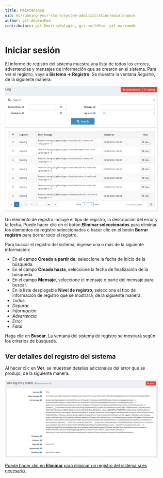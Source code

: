 ```yaml
---
title: Maintenance
uid: es/running-your-store/system-administration/maintenance
author: git.AndreiMaz
contributors: git.DmitriyKulagin, git.exileDev, git.mariannk
---
```


# Iniciar sesión

El informe de registro del sistema muestra una lista de todos los errores, advertencias y mensajes de información que se crearon en el sistema. Para ver el registro, vaya a **Sistema → Registro**. Se muestra la ventana *Registro*, de la siguiente manera:

![Registro](_static/log/log.png)

Un elemento de registro incluye el tipo de registro, la descripción del error y la fecha. Puede hacer clic en el botón **Eliminar seleccionados** para eliminar los elementos de registro seleccionados o hacer clic en el botón **Borrar registro** para borrar todo el registro.

Para buscar el registro del sistema, ingrese una o más de la siguiente información:
  * En el campo **Creado a partir de**, seleccione la fecha de inicio de la búsqueda.
  * En el campo **Creado hasta**, seleccione la fecha de finalización de la búsqueda.
  * En el campo **Mensaje**, seleccione el mensaje o parte del mensaje para buscar.
  * En la lista desplegable **Nivel de registro**, seleccione el tipo de información de registro que se mostrará, de la siguiente manera:
  * *Todas*
  * *Depurar*
  * *Información*
  * *Advertencia*
  * *Error*
  * *Fatal*

Haga clic en **Buscar**. La ventana del sistema de registro se mostrará según los criterios de búsqueda.

## Ver detalles del registro del sistema

Al hacer clic en **Ver**, se muestran detalles adicionales del error que se produjo, de la siguiente manera:

![Entrada-de-registro-Detalles](_static/log/log-details.jpg)

[Puede hacer clic en **Eliminar** para eliminar un registro del sistema si es necesario.](https://www.youtube.com/watch?v=CNgTJZoWHTA)